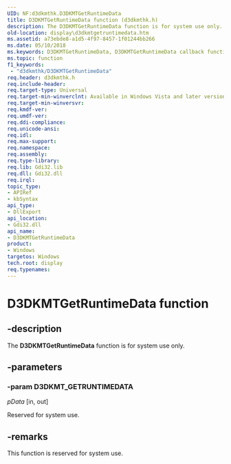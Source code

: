 ```yaml
---
UID: NF:d3dkmthk.D3DKMTGetRuntimeData
title: D3DKMTGetRuntimeData function (d3dkmthk.h)
description: The D3DKMTGetRuntimeData function is for system use only.
old-location: display\d3dkmtgetruntimedata.htm
ms.assetid: a73ebde8-a1d5-4f97-8457-1f01244bb266
ms.date: 05/10/2018
ms.keywords: D3DKMTGetRuntimeData, D3DKMTGetRuntimeData callback function [Display Devices], OpenGL_Functions_c2273a4f-9a28-41b5-97c2-daa8eaa9f128.xml, PFND3DKMT_GETRUNTIMEDATA, PFND3DKMT_GETRUNTIMEDATA callback, d3dkmthk/D3DKMTGetRuntimeData, display.d3dkmtgetruntimedata
ms.topic: function
f1_keywords:
 - "d3dkmthk/D3DKMTGetRuntimeData"
req.header: d3dkmthk.h
req.include-header: 
req.target-type: Universal
req.target-min-winverclnt: Available in Windows Vista and later versions of the Windows operating systems.
req.target-min-winversvr: 
req.kmdf-ver: 
req.umdf-ver: 
req.ddi-compliance: 
req.unicode-ansi: 
req.idl: 
req.max-support: 
req.namespace: 
req.assembly: 
req.type-library: 
req.lib: Gdi32.lib 
req.dll: Gdi32.dll 
req.irql: 
topic_type:
- APIRef
- kbSyntax
api_type:
- DllExport
api_location:
- Gdi32.dll
api_name:
- D3DKMTGetRuntimeData
product:
- Windows
targetos: Windows
tech.root: display
req.typenames: 
---
```


# D3DKMTGetRuntimeData function


## -description


The <b>D3DKMTGetRuntimeData</b> function is for system use only.


## -parameters




### -param D3DKMT_GETRUNTIMEDATA






*pData* [in, out]

Reserved for system use.


## -remarks



This function is reserved for system use.



